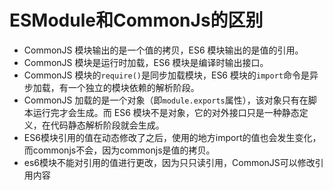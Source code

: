 # ESModule和CommonJs的区别

- CommonJS 模块输出的是一个值的拷贝，ES6 模块输出的是值的引用。
- CommonJS 模块是运行时加载，ES6 模块是编译时输出接口。
- CommonJS 模块的`require()`是同步加载模块，ES6 模块的`import`命令是异步加载，有一个独立的模块依赖的解析阶段。
- CommonJS 加载的是一个对象（即`module.exports`属性），该对象只有在脚本运行完才会生成。而 ES6 模块不是对象，它的对外接口只是一种静态定义，在代码静态解析阶段就会生成。
- ES6模块引用的值在动态修改了之后，使用的地方import的值也会发生变化，而commonjs不会，因为commonjs是值的拷贝。
- es6模块不能对引用的值进行更改，因为只只读引用，CommonJS可以修改引用内容

